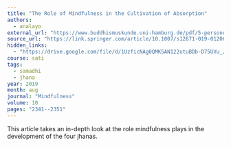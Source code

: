 ```yaml
---
title: "The Role of Mindfulness in the Cultivation of Absorption"
authors:
  - analayo
external_url: "https://www.buddhismuskunde.uni-hamburg.de/pdf/5-personen/analayo/rolemindfulnessabsorption.pdf"
source_url: "https://link.springer.com/article/10.1007/s12671-019-01206-7"
hidden_links:
  - "https://drive.google.com/file/d/1UzficNAg0QMK5AN122utuBDb-D75UVu_/view?usp=sharing"
course: sati
tags:
  - samadhi
  - jhana
year: 2019
month: aug
journal: "Mindfulness"
volume: 10
pages: "2341--2351" 
---
```


This article takes an in-depth look at the role mindfulness plays in the development of the four jhanas.
